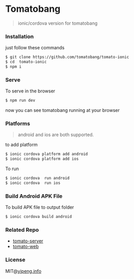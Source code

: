 # Tomatobang
> ionic/cordova version for tomatobang

### Installation 
just follow these commands
```sh
$ git clone https://github.com/tomatobang/tomato-ionic
$ cd  tomato-ionic
$ npm i
```


### Serve
To serve in the browser

```sh
$ npm run dev
```
now you can see tomatobang running at your browser

### Platforms
> android and ios are both supported.

to add platform 

```sh
$ ionic cordova platform add android
$ ionic cordova platform add ios
```

To run 

```sh
$ ionic cordova  run android
$ ionic cordova  run ios
```


### Build Android APK File
To build APK file to output folder

```sh
$ ionic cordova build android
```


### Related Repo
* [tomato-server](https://github.com/tomatobang/tomato-server)
* [tomato-web](https://github.com/tomatobang/tomato-web)

### License
MIT@[yipeng.info](https://yipeng.info)
